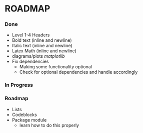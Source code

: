 # ROADMAP

### Done

* Level 1-4 Headers
* Bold text (inline and newline)
* Italic text (inline and newline)
* Latex Math (inline and newline)
* diagrams/plots *matplotlib*
* Fix dependencies
  + Making some functionality optional
  + Check for optional dependencies and handle accordingly

### In Progress

### Roadmap

* Lists
* Codeblocks
* Package module
  + learn how to do this properly
